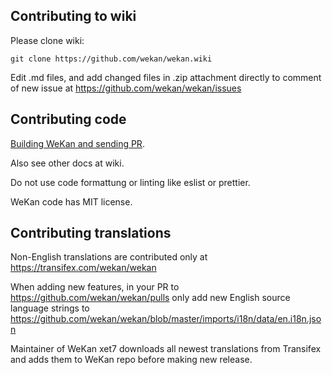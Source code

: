 ## Contributing to wiki

Please clone wiki:
```
git clone https://github.com/wekan/wekan.wiki
```
Edit .md files, and add changed files in .zip attachment
directly to comment of new issue at
https://github.com/wekan/wekan/issues 

## Contributing code

[Building WeKan and sending PR](https://github.com/wekan/wekan/wiki/Emoji).

Also see other docs at wiki.

Do not use code formattung or linting like eslist
or prettier.

WeKan code has MIT license.

## Contributing translations

Non-English translations are contributed only at
https://transifex.com/wekan/wekan

When adding new features, in your PR to
https://github.com/wekan/wekan/pulls
only add new English source language strings
to https://github.com/wekan/wekan/blob/master/imports/i18n/data/en.i18n.json

Maintainer of WeKan xet7 downloads all newest
translations from Transifex and adds
them to WeKan repo before making
new release.
